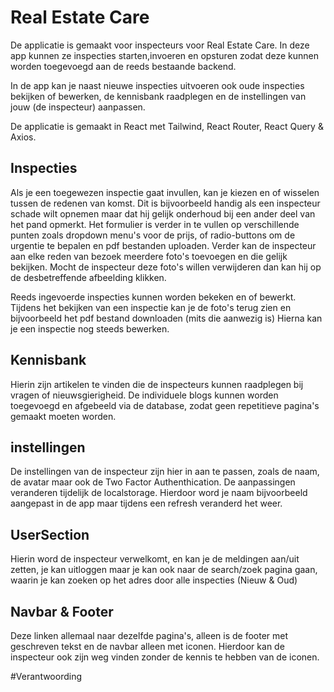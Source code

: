 # Real Estate Care

De applicatie is gemaakt voor inspecteurs voor Real Estate Care.
In deze app kunnen ze inspecties starten,invoeren en opsturen zodat deze kunnen worden toegevoegd aan de reeds bestaande backend.

In de app kan je naast nieuwe inspecties uitvoeren ook oude inspecties bekijken of bewerken, de kennisbank raadplegen en de instellingen van jouw (de inspecteur) aanpassen.

De applicatie is gemaakt in React met Tailwind, React Router, React Query & Axios.

## Inspecties

Als je een toegewezen inspectie gaat invullen, kan je kiezen en of wisselen tussen de redenen van komst. Dit is bijvoorbeeld handig als een inspecteur schade wilt opnemen maar dat hij gelijk onderhoud bij een ander deel van het pand opmerkt. Het formulier is verder in te vullen op verschillende punten zoals dropdown menu's voor de prijs, of radio-buttons om de urgentie te bepalen en pdf bestanden uploaden. Verder kan de inspecteur aan elke reden van bezoek meerdere foto's toevoegen en die gelijk bekijken. Mocht de inspecteur deze foto's willen verwijderen dan kan hij op de desbetreffende afbeelding klikken.

Reeds ingevoerde inspecties kunnen worden bekeken en of bewerkt. Tijdens het bekijken van een inspectie kan je de foto's terug zien en bijvoorbeeld het pdf bestand downloaden (mits die aanwezig is) Hierna kan je een inspectie nog steeds bewerken. 

## Kennisbank 

Hierin zijn artikelen te vinden die de inspecteurs kunnen raadplegen bij vragen of nieuwsgierigheid. De individuele blogs kunnen worden toegevoegd en afgebeeld via de database, zodat geen repetitieve pagina's gemaakt moeten worden.

## instellingen

De instellingen van de inspecteur zijn hier in aan te passen, zoals de naam, de avatar maar ook de Two Factor Authenthication. De aanpassingen veranderen tijdelijk de localstorage. Hierdoor word je naam bijvoorbeeld aangepast in de app maar tijdens een refresh veranderd het weer.

## UserSection
Hierin word de inspecteur verwelkomt, en kan je de meldingen aan/uit zetten, je kan uitloggen maar je kan ook naar de search/zoek pagina gaan, waarin je kan zoeken op het adres door alle inspecties (Nieuw & Oud)

## Navbar & Footer 
Deze linken allemaal naar dezelfde pagina's, alleen is de footer met geschreven tekst en de navbar alleen met iconen. Hierdoor kan de inspecteur ook zijn weg vinden zonder de kennis te hebben van de iconen.

#Verantwoording


